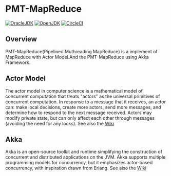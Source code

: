PMT-MapReduce
====================
[![OracleJDK](https://img.shields.io/badge/OracleJDK-v1.8.0-blue.svg)](http://www.oracle.com/technetwork/java/javase/downloads/jdk8-downloads-2133151.html)
[![OpenJDK](https://img.shields.io/badge/OpenJDK-v1.8.0-blue.svg)](http://openjdk.java.net/projects/jdk8/)
[![CircleCI](https://circleci.com/gh/Tifosi-M/MapReduce_Pipeline/tree/master.svg?style=svg)](https://circleci.com/gh/Tifosi-M/MapReduce_Pipeline/tree/master)
## Overview
PMT-MapReduce(Pipelined Muthreading MapReduce) is a implement of MapReduce with Actor Model.And the PMT-MapReduce using Akka Framework.

## Actor Model
The actor model in computer science is a mathematical model of concurrent computation that treats "actors" as the universal primitives of concurrent computation. In response to a message that it receives, an actor can: make local decisions, create more actors, send more messages, and determine how to respond to the next message received. Actors may modify private state, but can only affect each other through messages (avoiding the need for any locks).
See also the [Wiki](https://en.wikipedia.org/wiki/Actor_model)

## Akka
Akka is an open-source toolkit and runtime simplifying the construction of concurrent and distributed applications on the JVM. Akka supports multiple programming models for concurrency, but it emphasizes actor-based concurrency, with inspiration drawn from Erlang.
See also the [Wiki](https://en.wikipedia.org/wiki/Akka_(toolkit))

